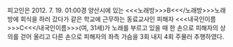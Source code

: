 피고인은 2012. 7. 19. 01:00경 양산시에 있는 <<<노래방>>>B<<</노래방>>>노래방에 회식을 하러 갔다가 같은 학교에 근무하는 동료교사인 피해자 <<<내국인이름>>>C<<</내국인이름>>>(여, 31세)가 노래를 부르고 있을 때 한 손으로 피해자의 상의를 걷어 올리고 다른 손으로 피해자의 좌측 가슴을 3회 내지 4회 주물러 추행하였다.